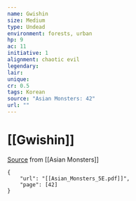 ```yaml
---
name: Gwishin
size: Medium
type: Undead
environment: forests, urban
hp: 9
ac: 11
initiative: 1
alignment: chaotic evil
legendary: 
lair: 
unique: 
cr: 0.5
tags: Korean
source: "Asian Monsters: 42"
url: ""
---
```

# [[Gwishin]]

[Source](zotero://open-pdf/library/items/2YJ39RUI?page=42) from [[Asian Monsters]]

```pdf
{
	"url": "[[Asian_Monsters_5E.pdf]]",
	"page": [42]
}
```

